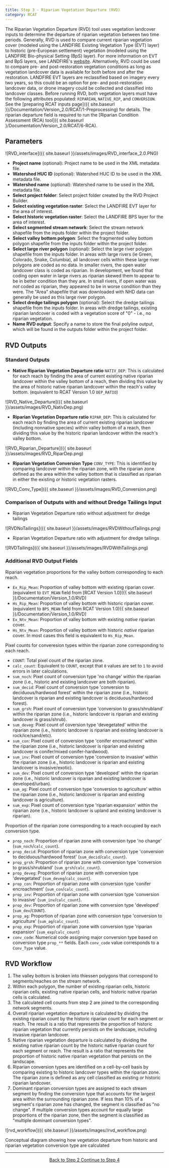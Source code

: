 ```yaml
---
title: Step 3 - Riparian Vegetation Departure (RVD)
category: RCAT
---
```


The Riparian Vegetation Departure (RVD) tool uses vegetation landcover inputs to determine the departure of riparian vegetation between two time periods. Generally, RVD is used to compare current riparian vegetation cover (modeled using the LANDFIRE Existing Vegetation Type (EVT) layer) to historic (pre-European settlement) vegetation (modeled using the LANDFIRE Bio-physical Setting (BpS) layer). For more information on EVT and BpS layers, see LANDFIRE's [website](http://landfire.gov/vegetation.php). Alternatively, RVD could be used to compare pre- and post-restoration vegetation conditions as long as vegetation landcover data is available for both before and after the restoration. LANDFIRE EVT layers are reclassified based on imagery every two years, so this could be an option for pre- and post-restoration landcover data, or drone imagery could be collected and classified into landcover classes. Before running RVD, both vegetation layers must have the following attributes populated: `RIPARIAN`, `NATIVE_RIP`, and `CONVERSION`. See the [preparing RCAT inputs page]({{ site.baseurl }}/Documentation/Version_2.0/RCAT/1-Preprocessing) for details. The riparian departure field is required to run the [Riparian Condition Assessment (RCA) tool]({ site.baseurl }/Documentation/Version_2.0/RCAT/6-RCA).

## Parameters

![RVD_interface]({{ site.baseurl }}/assets/images/RVD_interface_2.0.PNG)

- **Project name** (optional): Project name to be used in the XML metadata file.
- **Watershed HUC ID** (optional): Watershed HUC ID to be used in the XML metadata file.
- **Watershed name** (optional): Watershed name to be used in the XML metadata file.
- **Select project folder**: Select project folder created by the RVD Project Builder.
- **Select existing vegetation raster**: Select the LANDFIRE EVT layer for the area of interest.
- **Select historic vegetation raster**: Select the LANDFIRE BPS layer for the area of interest.
- **Select segmented stream network**: Select the stream network shapefile from the inputs folder within the project folder.
- **Select valley bottom polygon**: Select the fragmented valley bottom polygon shapefile from the inputs folder within the project folder. 
- **Select large river polygon** (optional): Select the large river polygon shapefile from the inputs folder. In areas with large rivers (ie Green, Colorado, Snake, Columbia), all landcover cells within these large river polygons are coded as no data. In smaller rivers, the open water landcover class is coded as riparian. In development, we found that coding open water in large rivers as riparian skewed them to appear to be in better condition than they are. In small rivers, if open water was *not* coded as riparian, they appeared to be in worse condition than they were. The "Area" shapefile that was downloaded with NHD data can generally be used as this large river polygon.
- **Select dredge tailings polygon** (optional): Select the dredge tailings shapefile from the inputs folder. In areas with dredge tailings, existing riparian landcover is coded with a vegetation score of "0" - i.e., no riparian vegetation.
- **Name RVD output**: Specify a name to store the final polyline output, which will be found in the outputs folder within the project folder.

## RVD Outputs

### Standard Outputs

- **Native Riparian Vegetation Departure ratio** `NATIV_DEP`: This is calculated for each reach by finding the area of current existing native riparian landcover within the valley bottom of a reach, then dividing this value by the area of historic native riparian landcover within the reach's valley bottom. (equivalent to RCAT Version 1.0 `DEP_RATIO`)

![RVD_Native_Departure]({{ site.baseurl }}/assets/images/RVD_NativDep.png)

- **Riparian Vegetation Departure ratio** `RIPAR_DEP`: This is calculated for each reach by finding the area of current existing riparian landcover (including nonnative species) within valley bottom of a reach, then dividing this value by the historic riparian landcover within the reach's valley bottom.

![RVD_Riparian_Departure]({{ site.baseurl }}/assets/images/RVD_RiparDep.png)

- **Riparian Vegetation Conversion Type** `CONV_TYPE`: This is identified by comparing landcover within the riparian zone, with the riparian zone defined as the area within the valley bottom that is classified as riparian in either the existing *or* historic vegetation rasters. 

![RVD_Conv_Type]({{ site.baseurl }}/assets/images/RVD_Conversion.png)

### Comparison of Outputs with and without Dredge Tailings Input

- Riparian Vegetation Departure ratio without adjustment for dredge tailings

![RVDNoTailings]({{ site.baseurl }}/assets/images/RVDWithoutTailings.png)

- Riparian Vegetation Departure ratio with adjustment for dredge tailings

![RVDTailings]({{ site.baseurl }}/assets/images/RVDWithTailings.png)

### Additional RVD Output Fields

Riparian vegetation proportions for the valley bottom corresponding to each reach.

- `Ex_Rip_Mean`: Proportion of valley bottom with existing riparian cover. (equivalent to `EVT_MEAN` field from [RCAT Version 1.0]({{ site.baseurl }}/Documentation/Version_1.0/RVD)
- `Hs_Rip_Mean`: Proportion of valley bottom with historic riparian cover. (equivalent to `BPS_MEAN` field from RCAT Version 1.0){{ site.baseurl }}/Documentation/Version_1.0/RVD)
- `Ex_Ntv_Mean`: Proportion of valley bottom with existing *native* riparian cover.
- `Hs_Ntv_Mean`: Proportion of valley bottom with historic *native* riparian cover. In most cases this field is equivalent to `Hs_Rip_Mean`.

Pixel counts for converesion types within the riparian zone corresponding to each reach.

- `COUNT`: Total pixel count of the riparian zone.
- `calc_count`: Equivalent to `COUNT`, except that `0` values are set to `1` to avoid errors in later calculations. 
- `sum_noch`: Pixel count of conversion type 'no change' within the riparian zone (i.e., historic and existing landcover are both riparian). 
- `sum_decid`: Pixel count of conversion type 'conversion to deciduous/hardwood forest' within the riparian zone (i.e., historic landcover is riparian and existing landcover is deciduous/hardwood forest).
- `sum_grsh`: Pixel count of conversion type 'conversion to grass/shrubland' within the riparian zone (i.e., historic landcover is riparian and existing landcover is grass/shrub). 
- `sum_deveg`: Pixel count of coversion type 'devegetated' within the riparian zone (i.e., historic landcover is riparian and existing landcover is rock/ice/sand/etc). 
- `sum_con`: Pixel count of conversion type 'conifer encroachment' within the riparian zone (i.e., historic landcover is riparian and existing landcover is conifer/mixed conifer-hardwood).
- `sum_inv`: Pixel count of conversion type 'conversion to invasive' within the riparian zone (i.e., historic landcover is riparian and existing landcover is invasive/exotic). 
- `sum_dev`: Pixel count of conversion type 'developed' within the riparian zone (i.e., historic landcover is riparian and existing landcover is developed/urban). 
- `sum_ag`: Pixel count of conversion type 'conversion to agriculture' within the riparian zone (i.e., historic landcover is riparian and existing landcover is agriculture). 
- `sum_exp`: Pixel count of conversion type 'riparian expansion' within the riparian zone (i.e., historic landcover is upland and existing landcover is riparian).

Proportion of the riparian zone corresponding to a reach occupied by each conversion type.

- `prop_noch`: Proportion of riparian zone with conversion type 'no change' (`sum_noch`/`calc_count`). 
- `prop_decid`: Proportion of riparian zone with conversion type 'conversion to deciduous/hardwood forest' (`sum_decid`/`calc_count`).
- `prop_grsh`: Proportion of riparian zone with conversion type 'conversion to grass/shrubland' (`sum_grsh`/`calc_count`). 
- `prop_deveg`: Proportion of riparian zone with conversion type 'devegetated' (`sum_deveg`/`calc_count`). 
- `prop_con`: Proportion of riparian zone with conversion type 'conifer encroachment' (`sum_con`/`calc_count`). 
- `prop_inv`: Proportion of riparian zone with conversion type 'conversion to invasive' (`sum_inv`/`calc_count`). 
- `prop_dev`: Proportion of riparian zone with conversion type 'developed' (`sum_dev`/`COUNT`). 
- `prop_ag`: Proportion of riparian zone with conversion type 'conversion to agriculture' (`sum_ag`/`calc_count`).
- `prop_exp`: Proportion of riparian zone with conversion type 'riparian expansion' (`sum_exp`/`calc_count`)
- `conv_code`: Numerical code assigning major conversion type based on conversion type `prop_**` fields. Each `conv_code` value corresponds to a `Conv_Type` value.

## RVD Workflow

1. The valley bottom is broken into thiessen polygons that correspond to segments/reaches on the stream network.
2. Within each polygon, the number of existing riparian cells, historic riparian cells, existing native riparian cells, and historic native riparian cells is calculated. 
3. The calculated cell counts from step 2 are joined to the corresponding network segments.
4. Overall riparian vegetation departure is calculated by dividing the existing riparian count by the historic riparian count for each segment or reach. The result is a ratio that represents the proportion of historic riparian vegetation that currently persists on the landscape, including invasive riparian landcover. 
5. Native riparian vegetation departure is calculated by dividing the existing native riparian count by the historic native riparian count for each segment or reach. The result is a ratio that represents the proportion of historic native riparian vegetation that persists on the landscape.
6. Riparian conversion types are identified on a cell-by-cell basis by comparing existing to historic landcover types within the riparian zone. The riparian zone is defined as any cell classified as existing *or* historic riparian landcover.
7. Dominant riparian conversion types are assigned to each stream segment by finding the conversion type that accounts for the largest area within the surrounding riparian zone. If less than 10% of a segment's riparian zone has changed, the segment is classified as "no change". If multiple conversion types account for equally large proportions of the riparian zone, then the segment is classified as "multiple dominant conversion types".

![rvd_workflow]({{ site.baseurl }}/assets/images//rvd_workflow.png)

Conceptual diagram showing how vegetation departure from historic and riparian vegetation conversion type are calculated

--------------------------------
<div align="center">
	<a class="hollow button" href="{{ site.baseurl }}/Documentation/Version_2.0/RCAT/2-RCATProjectBuilder"><i class="fa fa-arrow-circle-left"></i> Back to Step 2 </a>
	<a class="hollow button" href="{{ site.baseurl }}/Documentation/Version_2.0/RCAT/4-BankfullChannelTool"><i class="fa fa-arrow-circle-right"></i> Continue to Step 4 </a>
</div>	
